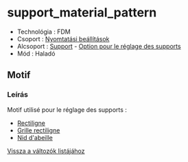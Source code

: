 # support\_material\_pattern

* Technológia : FDM
* Csoport : [Nyomtatási beállítások](../../konfig/print_settings.md)
* Alcsoport : [Support](../../beallitasok/print_settings.md#support) - [Option pour le réglage des supports](../../beallitasok/print_settings.md#option-pour-le-réglage-des-supports)
* Mód : Haladó

## Motif

### Leírás

Motif utilisé pour le réglage des supports :

* [Rectiligne](../pattern/pattern_rectilinear.md)
* [Grille rectiligne](../pattern/pattern_rectilinear-grid.md)
* [Nid d'abeille](../pattern/honeycomb.md)

[Vissza a változók listájához](/)


